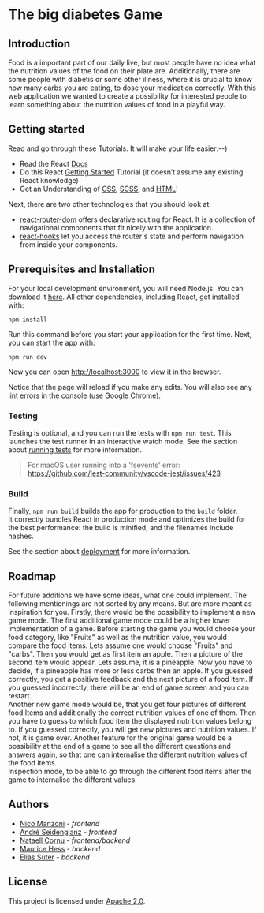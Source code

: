 # The big diabetes Game
## Introduction
Food is a important part of our daily live, but most people have no idea what the nutrition values of the food on their plate are. Additionally, there are some people with diabetis or some other illness, where it is crucial to know how many carbs you are eating, to dose your medication correctly. With this web application we wanted to create a possibility for interested people to learn something about the nutrition values of food in a playful way.

## Getting started

Read and go through these Tutorials. It will make your life easier:--)

- Read the React [Docs](https://reactjs.org/docs/getting-started.html)
- Do this React [Getting Started](https://reactjs.org/tutorial/tutorial.html) Tutorial (it doesn’t assume any existing React knowledge)
- Get an Understanding of [CSS](https://www.w3schools.com/Css/), [SCSS](https://sass-lang.com/documentation/syntax), and [HTML](https://www.w3schools.com/html/html_intro.asp)!

Next, there are two other technologies that you should look at:

* [react-router-dom](https://reacttraining.com/react-router/web/guides/quick-start) offers declarative routing for React. It is a collection of navigational components that fit nicely with the application. 
* [react-hooks](https://reactrouter.com/web/api/Hooks) let you access the router's state and perform navigation from inside your components.

## Prerequisites and Installation
For your local development environment, you will need Node.js. You can download it [here](https://nodejs.org). All other dependencies, including React, get installed with:

```npm install```

Run this command before you start your application for the first time. Next, you can start the app with:

```npm run dev```

Now you can open [http://localhost:3000](http://localhost:3000) to view it in the browser.

Notice that the page will reload if you make any edits. You will also see any lint errors in the console (use Google Chrome).

### Testing
Testing is optional, and you can run the tests with `npm run test`.
This launches the test runner in an interactive watch mode. See the section about [running tests](https://facebook.github.io/create-react-app/docs/running-tests) for more information.

> For macOS user running into a 'fsevents' error: https://github.com/jest-community/vscode-jest/issues/423

### Build
Finally, `npm run build` builds the app for production to the `build` folder.<br>
It correctly bundles React in production mode and optimizes the build for the best performance: the build is minified, and the filenames include hashes.<br>

See the section about [deployment](https://facebook.github.io/create-react-app/docs/deployment) for more information.

## Roadmap
For future additions we have some ideas, what one could implement. The following mentionings are not sorted by any means. But are more meant as inspiration for you.
Firstly, there would be the possibility to implement a new game mode. The first additional game mode could be a higher lower implementation of a game. Before starting the game you would choose your food category, like "Fruits" as well as the nutrition value, you would compare the food items. Lets assume one would choose "Fruits" and "carbs". Then you would get as first item an apple. Then a picture of the second item would appear. Lets assume, it is a pineapple. Now you have to decide, if a pineapple has more or less carbs then an apple. If you guessed correctly, you get a positive feedback and the next picture of a food item. If you guessed incorrectly, there will be an end of game screen and you can restart.    
Another new game mode would be, that you get four pictures of different food Items and additionally the correct nutrition values of one of them. Then you have to guess to which food item the displayed nutrition values belong to. If you guessed correctly, you will get new pictures and nutrition values. If not, it is game over.
Another feature for the original game would be a possibility at the end of a game to see all the different questions and answers again, so that one can internalise the different nutrition values of the food items.    
Inspection mode, to be able to go through the different food items after the game to internalise the different values.

## Authors
- [Nico Manzoni](https://www.github.com/nizonic) - *frontend*
- [André Seidenglanz](https://www.github.com/sugar-free55) - *frontend*
- [Nataell Cornu](https://www.github.com/nataell95) - *frontend/backend*
- [Maurice Hess](https://www.github.com/mauhess) - *backend*
- [Elias Suter](https://www.github.com/Bye-B) - *backend*

## License
This project is licensed under [Apache 2.0](LICENSE).
